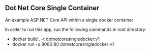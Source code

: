Dot Net Core Single Container
-----
An example ASP.NET Core API within a single docker container

In order to run this app, run the following commands in root directory:
* docker build . -t dotnetcoresingledocker:v1
* docker run -p 8080:80 dotnetcoresingledocker:v1
